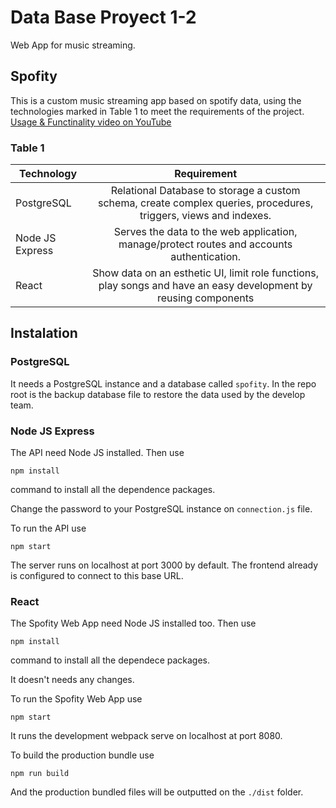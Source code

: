 # Data Base Proyect 1-2
Web App for music streaming.

## Spofity
This is a custom music streaming app based on spotify data, using the technologies marked in Table 1 to meet the requirements of the project.
[Usage & Functinality video on YouTube](https://www.youtube.com/watch?v=L_-_g7bqr3E&t=2s)


### Table 1
|Technology|Requirement|
| ---------- |:---------:|
|PostgreSQL  |Relational Database to storage a custom schema, create complex queries, procedures, triggers, views and indexes.  |
|Node JS Express | Serves the data to the web application, manage/protect routes and accounts authentication. |
|React | Show data on an esthetic UI, limit role functions, play songs and have an easy development by reusing components |

## Instalation

### PostgreSQL
It needs a PostgreSQL instance and a database called `spofity`.
In the repo root is the backup database file to restore the data used by the develop team.

### Node JS Express
The API need Node JS installed. Then use
```
npm install
```
command to install all the dependence packages.

Change the password to your PostgreSQL instance on `connection.js` file.

To run the API use
```
npm start
```
The server runs on localhost at port 3000 by default. The frontend already is configured to connect to this base URL.

### React
The Spofity Web App need Node JS installed too. Then use
```
npm install
```
command to install all the dependece packages.

It doesn't needs any changes.

To run the Spofity Web App use
```
npm start
```
It runs the development webpack serve on localhost at port 8080.

To build the production bundle use
```
npm run build
```
And the production bundled files will be outputted on the `./dist` folder.
